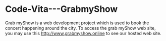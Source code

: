 # Code-Vita---GrabmyShow
Grab myShow is a web development project which is used to book the concert happening around the city.
To access the grab myShow web site, you may use this http://www.grabmyshow.online to see our hosted web site.
